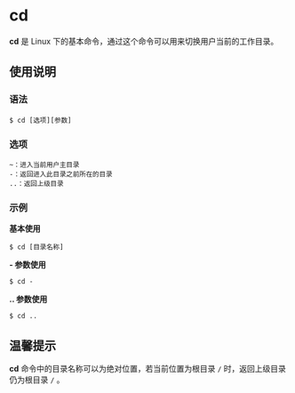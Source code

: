 # cd

**cd** 是 Linux 下的基本命令，通过这个命令可以用来切换用户当前的工作目录。

## 使用说明

### 语法

```
$ cd [选项][参数]
```

### 选项

```
~：进入当前用户主目录
-：返回进入此目录之前所在的目录
..：返回上级目录
```

### 示例

**基本使用**

```
$ cd [目录名称]
```

**- 参数使用**

```
$ cd -
```

**.. 参数使用**

```
$ cd ..
```

## 温馨提示

**cd** 命令中的目录名称可以为绝对位置，若当前位置为根目录 `/` 时，返回上级目录仍为根目录 `/` 。
